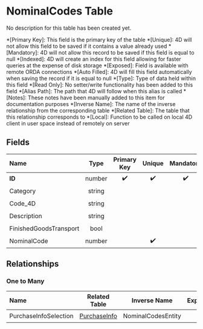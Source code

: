 ﻿# NominalCodes Table
No description for this table has been created yet.

*[Primary Key]: This field is the primary key of the table
*[Unique]: 4D will not allow this field to be saved if it contains a value already used
*[Mandatory]: 4D will not allow this record to be saved if this field is equal to null
*[Indexed]: 4D will create an index for this field allowing for faster queries at the expense of disk storage
*[Exposed]: Field is available with remote ORDA connections
*[Auto Filled]: 4D will fill this field automatically when saving the record if it is equal to null
*[Type]: Type of data held within this field
*[Read Only]: No setter/write functionality has been added to this field
*[Alias Path]: The path that 4D will follow when this alias is called
*[Notes]: These notes have been manually added to this item for documentation purposes
*[Inverse Name]: The name of the inverse relationship from the corresponding table
*[Related Table]: The table that this relationship corresponds to
*[Local]: Function to be called on local 4D client in user space instead of remotely on server
## Fields

|Name|Type|Primary Key|Unique|Mandatory|Indexed|Exposed|Auto Filled|Notes|
|:---|:---:|:---:|:---:|:---:|:---:|:---:|:---:|:---:|
|**ID**|number|✔️|✔️|✔️|✔️|✔️|✔️||
|Category|string|||||✔️|||
|Code_4D|string|||||✔️|||
|Description|string|||||✔️|||
|FinishedGoodsTransport|bool||||✔️|✔️|||
|NominalCode|number||✔️||✔️|✔️|||

## Relationships

### One to Many

|Name|Related Table|Inverse Name|Exposed|Notes|
|:---|:---:|:---:|:---:|:---:|
|PurchaseInfoSelection|[PurchaseInfo](PurchaseInfo.md)|NominalCodesEntity|✔️||